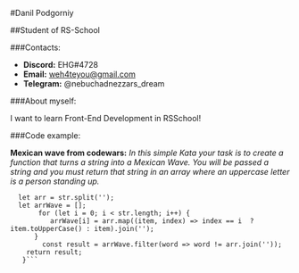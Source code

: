 #Danil Podgorniy

##Student of RS-School

###Contacts:

* **Discord:** EHG#4728
* **Email:** weh4teyou@gmail.com
* **Telegram:** @nebuchadnezzars_dream


###About myself:

I want to learn Front-End Development in RSSchool!

###Code example:

__Mexican wave from codewars:__  _In this simple Kata your task is to create a function that turns a string into a Mexican Wave. You will be passed a string and you must return that string in an array where an uppercase letter is a person standing up._ 



```function wave(str){
  let arr = str.split('');
  let arrWave = [];
       for (let i = 0; i < str.length; i++) {
          arrWave[i] = arr.map((item, index) => index == i  ? item.toUpperCase() : item).join('');     
      }       
        const result = arrWave.filter(word => word != arr.join(''));
    return result; 
   }```
